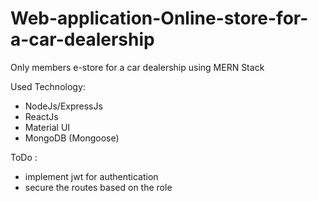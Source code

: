 # Web-application-Online-store-for-a-car-dealership
Only members e-store for a car dealership using MERN Stack

Used Technology:
- NodeJs/ExpressJs
- ReactJs
- Material UI
- MongoDB (Mongoose)

ToDo : 
- implement jwt for authentication
- secure the routes based on the role
